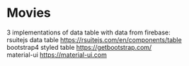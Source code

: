 # Movies  
  
3 implementations of data table with data from firebase:  
rsuitejs data table https://rsuitejs.com/en/components/table  
bootstrap4 styled table https://getbootstrap.com/  
material-ui https://material-ui.com  
